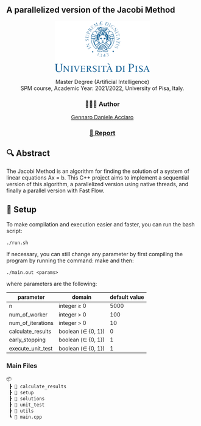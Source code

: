 ## A parallelized version of the Jacobi Method

<div align="center">
 <p>
    <img style="" src="./logounipi.png" alt="Logo" width="250" >  <br>
    <p>
    Master Degree (Artificial Intelligence)<br>
    SPM course, Academic Year: 2021/2022, University of Pisa, Italy.
    </p>
  </p>
</div>
<div align="center">
 <p align="center"><h3>👨🏻‍💻 Author</h3>
    <a href="mailto:g.acciaro@studenti.unipi.it">Gennaro Daniele Acciaro</a>
  </p>
    <p align="center">
    <h3><a href="./report.pdf"> 📃 Report</a></h3>
  </p>
    <!-- <p align="center">
            <h3><a href="./slides.pdf">Slides</a></h3>
          </p>
        -->
</div>

## 🔍 Abstract
The Jacobi Method is an algorithm for finding the solution of a system of linear equations Ax = b. 
This C++ project aims to implement a sequential version of this algorithm, a parallelized version using native threads, and finally a parallel version with Fast Flow.

## 🔧 Setup
To make compilation and execution easier and faster, you can run the bash
script:

    ./run.sh

If necessary, you can still change any parameter by first compiling the program by running the command:
make and then:

    ./main.out <params>

where parameters are the following:

| parameter 	| domain 	| default value 	|
|---	|---	|---	|
| n 	| integer ≥ 0  	| 5000 	|
| num_of_worker 	| integer > 0 	| 100 	|
| num_of_iterations 	| integer > 0 	| 10 	|
| calculate_results 	| boolean (∈ {0, 1}) 	| 0 	|
| early_stopping 	| boolean (∈ {0, 1}) 	| 1 	|
| execute_unit_test 	| boolean (∈ {0, 1}) 	| 1 	|

### Main Files

    📦 
     ┣ 📂 calculate_results        
     ┣ 📂 setup                
     ┣ 📂 solutions            
     ┣ 📂 unit_test                    
     ┣ 📂 utils       
     ┗ 📜 main.cpp            